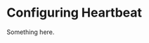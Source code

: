 [title]: # (Configuring Heartbeat)
[tags]: # (XXX)
[priority]: # (3974)
# Configuring Heartbeat
Something here.
